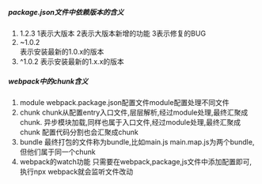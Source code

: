 ##### package.json文件中依赖版本的含义
1. 1.2.3
   1表示大版本 2表示大版本新增的功能 3表示修复的BUG    
2. ~1.0.2         
   表示安装最新的1.0.x的版本
3. ^1.0.2 
   表示安装最新的1.x.x的版本
##### webpack中的chunk含义
1. module 
   webpack.package.json配置文件module配置处理不同文件
2. chunk
   chunk从配置entry入口文件,层层解析,经过module处理,最终汇聚成chunk.
   异步模块加载,同样也属于入口文件,经过module处理,最终汇聚成chunk
   配置代码分割也会汇聚成chunk
3. bundle
   最终打包的文件称为bundle,比如main.js main.map.js为两个bundle,但他们属于同一个chunk
4. webpack的watch功能
   只需要在webpack,package,js文件中添加配置即可,执行npx webpack就会监听文件改动